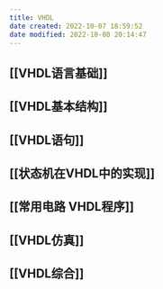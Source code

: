 ```yaml
---
title: VHDL
date created: 2022-10-07 18:59:52
date modified: 2022-10-08 20:14:47
---
```


## [[VHDL语言基础]]

## [[VHDL基本结构]]

## [[VHDL语句]]

## [[状态机在VHDL中的实现]]

## [[常用电路 VHDL程序]]

## [[VHDL仿真]]

## [[VHDL综合]]
